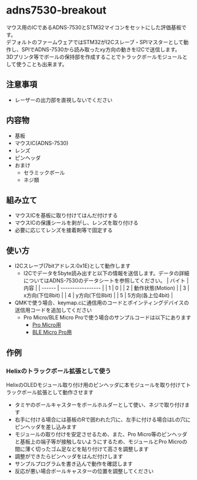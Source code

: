 # adns7530-breakout
マウス用のICであるADNS-7530とSTM32マイコンをセットにした評価基板です。  
デフォルトのファームウェアではSTM32がI2Cスレーブ・SPIマスターとして動作し、SPIでADNS-7530から読み取ったxy方向の動きをI2Cで送信します。  
3Dプリンタ等でボールの保持部を作成することでトラックボールモジュールとして使うことも出来ます。

## 注意事項
- レーザーの出力部を直視しないでください

## 内容物
- 基板
- マウスIC(ADNS-7530)
- レンズ
- ピンヘッダ
- おまけ
  - セラミックボール
  - ネジ類

## 組み立て
- マウスICを基板に取り付けてはんだ付けする
- マウスICの保護シールを剥がし、レンズを取り付ける
- 必要に応じてレンズを接着剤等で固定する


## 使い方
- I2Cスレーブ(7bitアドレス:0x1E)として動作します
  - I2Cでデータを5byte読み出すと以下の情報を送信します。データの詳細についてはADNS-7530のデータシートを参照してください。
    | バイト | 内容              |
    | ------ | ----------------- |
    | 1      | 0                 |
    | 2      | 動作状態(Motion)  |
    | 3      | x方向(下位8bit)   |
    | 4      | y方向(下位8bit)   |
    | 5      | 5方向(各上位4bit) |
- QMKで使う場合、keymap.cに通信用のコードとポインティングデバイスの送信用コードを追加してください
  - Pro Micro/BLE Micro Proで使う場合のサンプルコードは以下にあります
    - [Pro Micro用](https://github.com/sekigon-gonnoc/qmk_firmware/tree/dev/ble_micro_pro/keyboards/helix/rev2/keymaps/tb_module)
    - [BLE Micro Pro用](https://github.com/sekigon-gonnoc/qmk_firmware/tree/dev/ble_micro_pro/keyboards/ble_micro_pro/keymaps/tb_module)

## 作例
### Helixのトラックボール拡張として使う
HelixのOLEDモジュール取り付け用のピンヘッダに本モジュールを取り付けてトラックボール拡張として動作させます

- タミヤのボールキャスターをボールホルダーとして使い、ネジで取り付けます
- 右手に付ける場合には基板のRで囲われた穴に、左手に付ける場合はLの穴にピンヘッダを差し込みます
- モジュールの取り付けを安定させるため、また、Pro Micro等のピンヘッダと基板上の端子等が接触しないようにするため、モジュールとPro Microの間に薄く切ったゴム足などを貼り付けて高さを調整します
- 調整ができたらピンヘッダをはんだ付けします
- サンプルプログラムを書き込んで動作を確認します
- 反応が悪い場合ボールキャスターの位置を調整してください